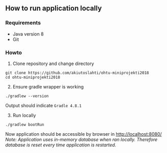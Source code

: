## How to run application locally

### Requirements

* Java version 8
* Git

### Howto

1. Clone repository and change directory
```
git clone https://github.com/akiutoslahti/ohtu-miniprojekti2018
cd ohtu-miniprojekti2018
```

2. Ensure gradle wrapper is working
```
./gradlew --version
```
Output should indicate ```Gradle 4.8.1```

3. Run locally
```
./gradlew bootRun
```
Now application should be accessible by browser in [http://localhost:8080/](http://localhost:8080/)  
*Note: Application uses in-memory database when ran locally. Therefore database is reset every time application is restarted.*
